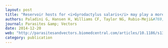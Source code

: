 ```yaml
---
layout: post
title: "Reservoir hosts for <i>Gyrodactylus salaris</i> may play a more significant role in epidemics than previously thought"
authors: Paladini G, Hansen H, Williams CF, Taylor NG, Rubio-Meji&#769;a OL, <u>Denholm SJ</u>, Hytter&oslash;d S, Bron JE, Shinn AP
journal: Parasites &amp; Vectors
date: 2014-12-20
web: "http://parasitesandvectors.biomedcentral.com/articles/10.1186/s13071-014-0576-5"
category: publication
---
```


